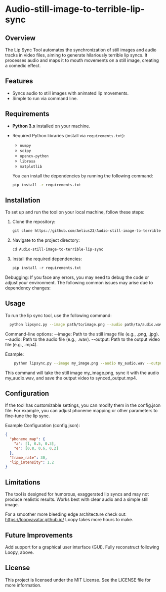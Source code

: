 # Audio-still-image-to-terrible-lip-sync

## Overview
The Lip Sync Tool automates the synchronization of still images and audio tracks in video files, aiming to generate hilariously terrible lip syncs. It processes audio and maps it to mouth movements on a still image, creating a comedic effect.

## Features
- Syncs audio to still images with animated lip movements.
- Simple to run via command line.

## Requirements
- **Python 3.x** installed on your machine.
- Required Python libraries (install via `requirements.txt`):
  - `numpy`
  - `scipy`
  - `opencv-python`
  - `librosa`
  - `matplotlib`
  
  You can install the dependencies by running the following command:
  ```bash
  pip install -r requirements.txt

  
## Installation
To set up and run the tool on your local machine, follow these steps:
1. Clone the repository:
   ```python
   git clone https://github.com/Aelius23/Audio-still-image-to-terrible-lip-sync.git
3. Navigate to the project directory:
   ```python
   cd Audio-still-image-to-terrible-lip-sync
5. Install the required dependencies:
   ```python
   pip install -r requirements.txt
Debugging: If you face any errors, you may need to debug the code or adjust your environment. The following common issues may arise due to dependency changes:

## Usage
To run the lip sync tool, use the following command:
```bash
  python lipsync.py --image path/to/image.png --audio path/to/audio.wav --output path/to/output.mp4
```
Command-line options:
  --image: Path to the still image file (e.g., .png, .jpg).
  --audio: Path to the audio file (e.g., .wav).
  --output: Path to the output video file (e.g., .mp4).

Example:
```bash
    python lipsync.py --image my_image.png --audio my_audio.wav --output synced_output.mp4
```
This command will take the still image my_image.png, sync it with the audio my_audio.wav, and save the output video to synced_output.mp4.

## Configuration
If the tool has customizable settings, you can modify them in the config.json file. For example, you can adjust phoneme mapping or other parameters to fine-tune the lip sync.

Example Configuration (config.json):
```json
{
  "phoneme_map": {
    "a": [1, 0.5, 0.3],
    "e": [0.8, 0.6, 0.2]
  },
  "frame_rate": 30,
  "lip_intensity": 1.2
}
```
## Limitations
The tool is designed for humorous, exaggerated lip syncs and may not produce realistic results.
Works best with clear audio and a simple still image.

For a smoother more bleeding edge architecture check out:
https://loopyavatar.github.io/
Loopy takes more hours to make.

## Future Improvements
Add support for a graphical user interface (GUI).
Fully reconstruct following Loopy, above.

## License
This project is licensed under the MIT License. See the LICENSE file for more information.
